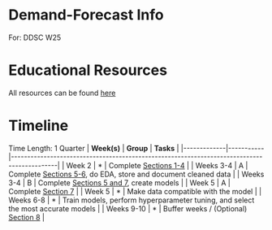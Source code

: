 # Demand-Forecast Info
For: DDSC W25

# Educational Resources
All resources can be found [here](/info/README.md)

# Timeline
Time Length: 1 Quarter
| **Week(s)** | **Group** | **Tasks**                                                                                  |
|-------------|-----------|--------------------------------------------------------------------------------------------|
| Week 2      | *         | Complete [Sections 1-4](/info/README.md)                                                   |
| Weeks 3-4   | A         | Complete [Sections 5-6](/info/README.md), do EDA, store and document cleaned data          |
| Weeks 3-4   | B         | Complete [Sections 5 and 7](/info/README.md), create models                                |
| Week 5      | A         | Complete [Section 7](/info/README.md)                                                      |
| Week 5      | *         | Make data compatible with the model                                                        |
| Weeks 6-8   | *         | Train models, perform hyperparameter tuning, and select the most accurate models           |
| Weeks 9-10  | *         | Buffer weeks / (Optional) [Section 8](/info/README.md)                                     |
